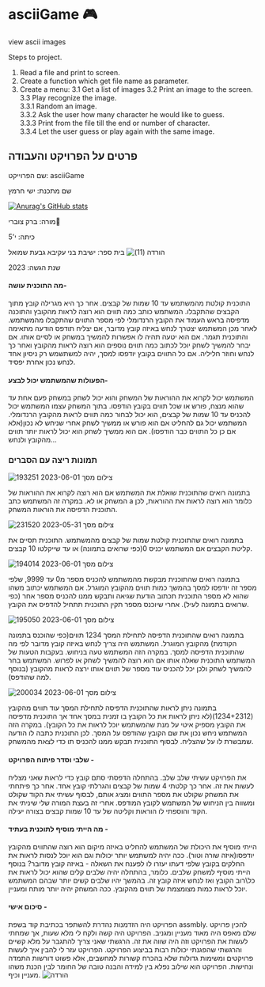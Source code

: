 # asciiGame 🎮
view ascii images

Steps to project.
1. Read a file and print to screen.   
2. Create a function which get file name as parameter.
3. Create a menu:
3.1 Get a list of images
3.2 Print an image to the screen.
3.3 Play recognize the image.  
3.3.1 Random an image.  
3.3.2 Ask the user how many character he would like to guess.   
3.3.3 Print from the file till the end or number of character.   
3.3.4 Let the user guess or play again with the same image.
## פרטים על הפרויקט והעבודה

שם הפרוייקט: asciiGame

שם מתכנת: ישי חרמץ

[![Anurag's GitHub stats](https://github-readme-stats.vercel.app/api?username=IshayHarmatz)](https://github.com/anuraghazra/github-readme-stats)


מורה: ברק צוברי👑

כיתה: י'5

בית ספר: ישיבת בני עקיבא גבעת שמואל
![הורדה (11)](https://github.com/IshayHarmatz/asciiGame/assets/117118962/0321ac9c-8c7d-4d46-bf92-381b3e10799d)

שנת הגשה: 2023

#### מה התוכנית עושה-

התוכנית קולטת מהמשתמש עד 10 שמות של קבצים. אחר כך היא מגרילה קובץ מתוך הקבצים שהתקבלו.
המשתמש כותב כמה תווים הוא רוצה לראות מהקובץ והתוכנה מדפיסה בראש העמוד את הקובץ הרנדומלי לפי מספר התווים שהתקבלו מהמשתמש. 
לאחר מכן המשתמש יצטרך לנחש באיזה קובץ מדובר, אם יצליח תודפס הודעה מתאימה והתוכנית תגמר.
אם הוא יטעה תהיה לו אפשרות להמשיך במשחק או לסיים אותו. אם יבחר להמשיך לשחק יוכל לכתוב כמה תווים נוספים הוא רוצה לראות מהקובץ ואחר כך לנחש וחוזר חליליה. אם כל התווים בקובץ יודפסו למסך, יהיה למשתשמש רק ניסיון אחד לנחש נכון אחרת יפסיד.

#### הפעולות שהמשתמש יכול לבצע-

המשתמש יכול לקרוא את ההוראות של המשחק והוא יכול לשחק במשחק פעם אחת עד שהוא מנצח, פורש או שכל תווים בקובץ הודפסו.
בתוך המשחק עצמו המשתמש יכול להכניס עד 10 שמות של קבצים, הוא יכול לבחור כמה תווים לראות מהקובץ הרנדומלי.
המשתמש יכול גם להחליט אם הוא פורש או ממשיך לשחק אחרי שניחש לא נכון(אלא אם כן כל התווים כבר הודפסו).
אם הוא ממשיך לשחק הוא יכול לראות יותר תווים מהקובץ ולנחש...

### תמונות ריצה עם הסברים

![צילום מסך 2023-06-01 193251](https://github.com/IshayHarmatz/asciiGame/assets/117118962/1d7a16e8-6aee-4ed2-92ce-2f0d2920f157)

בתמונה רואים שהתוכנית שואלת את המשתמש אם הוא רוצה לקרוא את ההוראות של המשחק או לא. במקרה זה המשתמש כתב a כלומר הוא רוצה לראות את ההוראות, לכן התוכנית הדפיסה את הוראות המשחק.

![צילום מסך 2023-05-31 231520](https://github.com/IshayHarmatz/asciiGame/assets/117118962/83717701-9d01-4ca7-875c-bf235c9c7b45)

בתמונה רואים שהתוכנית קולטת שמות של קבצים מהמשתמש. התוכנית תסיים את קליטת הקבצים אם המשתמש יכניס 0(כפי שרואים בתמונה) או עד שייקלטו 10 קבצים.

![צילום מסך 2023-06-01 194014](https://github.com/IshayHarmatz/asciiGame/assets/117118962/09103fb9-8bb9-4810-9919-0684245733fe)

בתמונה רואים שהתוכנית מבקשת מהמשתמש להכניס מספר מ0 עד 9999, שלפי מספר זה יודפסו למסך בהמשך כמות תווים מהקובץ המוגרל. אם המשתמש יכתוב משהו שהוא לא מספר התוכנית תכתוב הודעת שגיאה ותבקש ממנו להכניס מספר אחר (כפי שרואים בתמונה לעיל). אחרי שיוכנס מספר תקין התוכנית תתחיל להדפיס את הקובץ.

![צילום מסך 2023-06-01 195050](https://github.com/IshayHarmatz/asciiGame/assets/117118962/2026b102-64cc-4f4d-b88c-4a21d0f5e7c1)

בתמונה רואים שהתוכנית הדפיסה לתחילת המסך 1234 תווים(כפי שהוכנס בתמונה הקודמת) מהקובץ המוגרל. המשתמש היה צריך לנחש באיזה קובץ מדובר לפי מה שהתוכנית הדפיסה למסך. במקרה הזה המשתמש טעה בניחוש. בעקבות הטעות של המשתמש התוכנית שאלה אותו אם הוא רוצה להמשיך לשחק או לפרוש. המשתמש בחר להמשיך לשחק ולכן יכל להכניס עוד מספר של תווים אותו ירצה לראות מהקובץ (בנוסף למה שהודפס).

![צילום מסך 2023-06-01 200034](https://github.com/IshayHarmatz/asciiGame/assets/117118962/c32dc2ce-5ad4-4660-b876-e466774f01dd)

בתמונה ניתן לראות שהתוכנית הדפיסה לתחילת המסך עוד תווים מהקובץ (1234+2312)(לא ניתן לראות את כל הקובץ בו זמנית במסך אחד אך התוכנית מדפיסה את הקובץ מספיק איטי על מנת שהמשתמש יוכל לראות את כל הקובץ). במקרה הזה המשתמש ניחש נכון את שם הקובץ שהודפס על המסך. לכן התוכנית כתבה לו הודעה שמבשרת לו על שהצליח. לבסוף התוכנית תבקש ממנו להכניס תו כדי לצאת מהמשחק. 

#### שלבי וסדר פיתוח הפרויקט - 

את הפרויקט עשיתי שלב שלב. בהתחלה הדפסתי סתם קובץ כדי לראות שאני מצליח לעשות את זה. אחר כך קלטתי 4 שמות של קבצים והגרלתי קובץ אחד. 
אחר כך פיתחתי את המשחק שקולט את מספר התווים ומציג אותם, לבסוף עשיתי את הקוד שקולט ומשווה בין הניחוש של המשתמש לקובץ המודפס. אחרי זה בעצת המורה שלי שיניתי את הקוד והוספתי לו הוראות וקליטה של עד 10 שמות קבצים בצורה יעילה.

#### מה הייתי מוסיף לתוכנית בעתיד -

הייתי מוסיף את היכולת של המשתמש להחליט באיזה מיקום הוא רוצה שהתווים מהקובץ יודפסו(איזה שורה וטור). ככה יהיה למשתמש יותר יכולות וגם הוא יוכל לנסות לראות את החלקים בקובץ שלפי דעתו יעזרו לו לפענח את השאלה - באיזה קובץ מדובר? בנוסף הייתי מוסיף למשחק שלבים. כלומר, בהתחלה יהיה שלבים קלים שהוא יכול לראות את כל\רוב הקובץ ואז לנחש איזה קובץ זה. בהמשך יהיו שלבים קשים יותר שבהם המשתמש יוכל לראות כמות מצומצמת של תווים מהקובץ. ככה המשחק יהיה יותר מותח ומעניין.

#### סיכום אישי -

הפרויקט היה הזדמנות נהדרת להשתפר בכתיבת קוד בשפת assmbly. להכין פרויקט שלם מאפס היה מאוד מעניין ומגניב. 
הפרויקט היה קשה ולקח לי מלא שעות, אך שמחתי לעשות את הפרויקט וזה היה שווה את זה. 
הרגשתי שאני צריך להתגבר על מלא קשיים והרגשתי שהפגנתי יכולות רבות בביצוע הפרויקט.
הפרויקט עזר לי להבין איך לעשות פרויקטים ומשימות גדולות שלא בהכרח קשורות למחשבים, אלא פשוט דורשות התמדה ונחישות. 
הפרויקט הוא שילוב נפלא בין למידה והבנה טובה של החומר לבין הכנת משהו מעניין וכיף.
![הורדה](https://github.com/IshayHarmatz/asciiGame/assets/117118962/8141ce8e-8882-4421-b3f5-2cc83a87a6c7)
